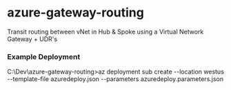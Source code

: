 # azure-gateway-routing
Transit routing between vNet in Hub &amp; Spoke using a Virtual Network Gateway + UDR's

### Example Deployment
C:\Dev\azure-gateway-routing>az deployment sub create --location westus --template-file azuredeploy.json --parameters azuredeploy.parameters.json
